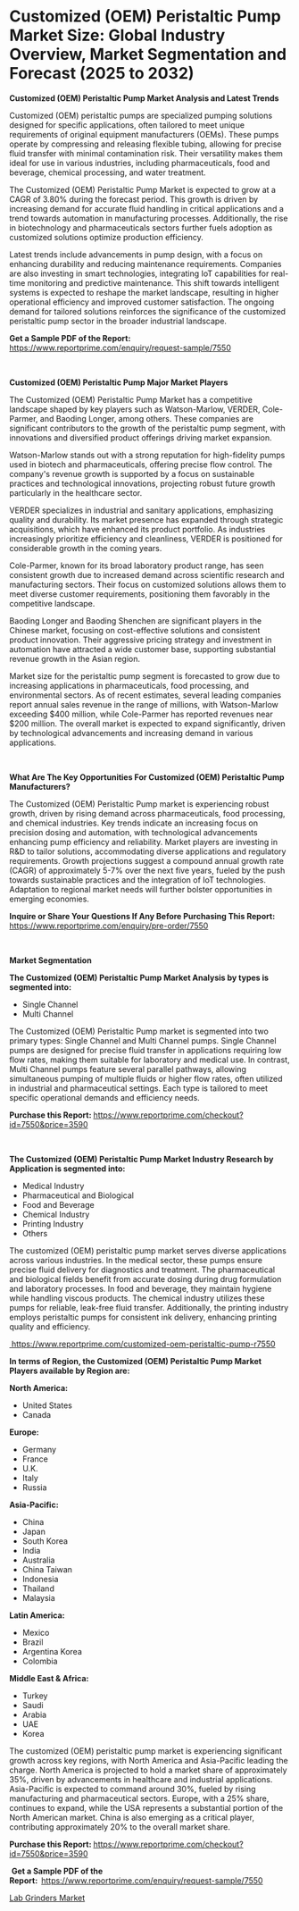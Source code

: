 <p><h1>Customized (OEM) Peristaltic Pump Market Size: Global Industry Overview, Market Segmentation and Forecast (2025 to 2032)</h1></p><p><strong>Customized (OEM) Peristaltic Pump Market Analysis and Latest Trends</strong></p>
<p><p>Customized (OEM) peristaltic pumps are specialized pumping solutions designed for specific applications, often tailored to meet unique requirements of original equipment manufacturers (OEMs). These pumps operate by compressing and releasing flexible tubing, allowing for precise fluid transfer with minimal contamination risk. Their versatility makes them ideal for use in various industries, including pharmaceuticals, food and beverage, chemical processing, and water treatment.</p><p>The Customized (OEM) Peristaltic Pump Market is expected to grow at a CAGR of 3.80% during the forecast period. This growth is driven by increasing demand for accurate fluid handling in critical applications and a trend towards automation in manufacturing processes. Additionally, the rise in biotechnology and pharmaceuticals sectors further fuels adoption as customized solutions optimize production efficiency. </p><p>Latest trends include advancements in pump design, with a focus on enhancing durability and reducing maintenance requirements. Companies are also investing in smart technologies, integrating IoT capabilities for real-time monitoring and predictive maintenance. This shift towards intelligent systems is expected to reshape the market landscape, resulting in higher operational efficiency and improved customer satisfaction. The ongoing demand for tailored solutions reinforces the significance of the customized peristaltic pump sector in the broader industrial landscape.</p></p>
<p><strong>Get a Sample PDF of the Report:&nbsp;</strong> <a href="https://www.reportprime.com/enquiry/request-sample/7550?utm_campaign=3261&utm_medium=2&utm_source=Github&utm_content=ia&utm_term=19032025&utm_id=customized-oem-peristaltic-pump">https://www.reportprime.com/enquiry/request-sample/7550</a></p>
<p>&nbsp;</p>
<p><strong>Customized (OEM) Peristaltic Pump Major Market Players</strong></p>
<p><p>The Customized (OEM) Peristaltic Pump Market has a competitive landscape shaped by key players such as Watson-Marlow, VERDER, Cole-Parmer, and Baoding Longer, among others. These companies are significant contributors to the growth of the peristaltic pump segment, with innovations and diversified product offerings driving market expansion.</p><p>Watson-Marlow stands out with a strong reputation for high-fidelity pumps used in biotech and pharmaceuticals, offering precise flow control. The company's revenue growth is supported by a focus on sustainable practices and technological innovations, projecting robust future growth particularly in the healthcare sector.</p><p>VERDER specializes in industrial and sanitary applications, emphasizing quality and durability. Its market presence has expanded through strategic acquisitions, which have enhanced its product portfolio. As industries increasingly prioritize efficiency and cleanliness, VERDER is positioned for considerable growth in the coming years.</p><p>Cole-Parmer, known for its broad laboratory product range, has seen consistent growth due to increased demand across scientific research and manufacturing sectors. Their focus on customized solutions allows them to meet diverse customer requirements, positioning them favorably in the competitive landscape.</p><p>Baoding Longer and Baoding Shenchen are significant players in the Chinese market, focusing on cost-effective solutions and consistent product innovation. Their aggressive pricing strategy and investment in automation have attracted a wide customer base, supporting substantial revenue growth in the Asian region.</p><p>Market size for the peristaltic pump segment is forecasted to grow due to increasing applications in pharmaceuticals, food processing, and environmental sectors. As of recent estimates, several leading companies report annual sales revenue in the range of millions, with Watson-Marlow exceeding $400 million, while Cole-Parmer has reported revenues near $200 million. The overall market is expected to expand significantly, driven by technological advancements and increasing demand in various applications.</p></p>
<p>&nbsp;</p>
<p><strong>What Are The Key Opportunities For Customized (OEM) Peristaltic Pump Manufacturers?</strong></p>
<p><p>The Customized (OEM) Peristaltic Pump market is experiencing robust growth, driven by rising demand across pharmaceuticals, food processing, and chemical industries. Key trends indicate an increasing focus on precision dosing and automation, with technological advancements enhancing pump efficiency and reliability. Market players are investing in R&D to tailor solutions, accommodating diverse applications and regulatory requirements. Growth projections suggest a compound annual growth rate (CAGR) of approximately 5-7% over the next five years, fueled by the push towards sustainable practices and the integration of IoT technologies. Adaptation to regional market needs will further bolster opportunities in emerging economies.</p></p>
<p><strong>Inquire or Share Your Questions If Any Before Purchasing This Report:</strong> <a href="https://www.reportprime.com/enquiry/pre-order/7550?utm_campaign=3261&utm_medium=2&utm_source=Github&utm_content=ia&utm_term=19032025&utm_id=customized-oem-peristaltic-pump">https://www.reportprime.com/enquiry/pre-order/7550</a></p>
<p>&nbsp;</p>
<p><strong>Market Segmentation</strong></p>
<p><strong>The Customized (OEM) Peristaltic Pump Market Analysis by types is segmented into:</strong></p>
<p><ul><li>Single Channel</li><li>Multi Channel</li></ul></p>
<p><p>The Customized (OEM) Peristaltic Pump market is segmented into two primary types: Single Channel and Multi Channel pumps. Single Channel pumps are designed for precise fluid transfer in applications requiring low flow rates, making them suitable for laboratory and medical use. In contrast, Multi Channel pumps feature several parallel pathways, allowing simultaneous pumping of multiple fluids or higher flow rates, often utilized in industrial and pharmaceutical settings. Each type is tailored to meet specific operational demands and efficiency needs.</p></p>
<p><strong>Purchase this Report:&nbsp;</strong><a href="https://www.reportprime.com/checkout?id=7550&price=3590&utm_campaign=3261&utm_medium=2&utm_source=Github&utm_content=ia&utm_term=19032025&utm_id=customized-oem-peristaltic-pump">https://www.reportprime.com/checkout?id=7550&price=3590</a></p>
<p>&nbsp;</p>
<p><strong>The Customized (OEM) Peristaltic Pump Market Industry Research by Application is segmented into:</strong></p>
<p><ul><li>Medical Industry</li><li>Pharmaceutical and Biological</li><li>Food and Beverage</li><li>Chemical Industry</li><li>Printing Industry</li><li>Others</li></ul></p>
<p><p>The customized (OEM) peristaltic pump market serves diverse applications across various industries. In the medical sector, these pumps ensure precise fluid delivery for diagnostics and treatment. The pharmaceutical and biological fields benefit from accurate dosing during drug formulation and laboratory processes. In food and beverage, they maintain hygiene while handling viscous products. The chemical industry utilizes these pumps for reliable, leak-free fluid transfer. Additionally, the printing industry employs peristaltic pumps for consistent ink delivery, enhancing printing quality and efficiency.</p></p>
<p><a href="https://www.reportprime.com/customized-oem-peristaltic-pump-r7550?utm_campaign=3261&utm_medium=2&utm_source=Github&utm_content=ia&utm_term=19032025&utm_id=customized-oem-peristaltic-pump">&nbsp;https://www.reportprime.com/customized-oem-peristaltic-pump-r7550</a></p>
<p><strong>In terms of Region, the Customized (OEM) Peristaltic Pump Market Players available by Region are:</strong></p>
<p>
    <p> <strong> North America: </strong>
        <ul>
            <li>United States</li>
            <li>Canada</li>
        </ul>
        </p> 
    <p> <strong> Europe: </strong>
        <ul>
            <li>Germany</li>
            <li>France</li>
            <li>U.K.</li>
            <li>Italy</li>
            <li>Russia</li>
        </ul>
        </p> 
    <p> <strong> Asia-Pacific: </strong>
        <ul>
            <li>China</li>
            <li>Japan</li>
            <li>South Korea</li>
            <li>India</li>
            <li>Australia</li>
            <li>China Taiwan</li>
            <li>Indonesia</li>
            <li>Thailand</li>
            <li>Malaysia</li>
        </ul>
        </p> 
    <p> <strong> Latin America: </strong>
        <ul>
            <li>Mexico</li>
            <li>Brazil</li>
            <li>Argentina Korea</li>
            <li>Colombia</li>
        </ul>
        </p> 
    <p> <strong> Middle East & Africa: </strong>
        <ul>
            <li>Turkey</li>
            <li>Saudi</li>
            <li>Arabia</li>
            <li>UAE</li>
            <li>Korea</li>
        </ul>
    </p>
    </p>
<p><p>The customized (OEM) peristaltic pump market is experiencing significant growth across key regions, with North America and Asia-Pacific leading the charge. North America is projected to hold a market share of approximately 35%, driven by advancements in healthcare and industrial applications. Asia-Pacific is expected to command around 30%, fueled by rising manufacturing and pharmaceutical sectors. Europe, with a 25% share, continues to expand, while the USA represents a substantial portion of the North American market. China is also emerging as a critical player, contributing approximately 20% to the overall market share.</p></p>
<p><strong>Purchase this Report: </strong><a href="https://www.reportprime.com/checkout?id=7550&price=3590&utm_campaign=3261&utm_medium=2&utm_source=Github&utm_content=ia&utm_term=19032025&utm_id=customized-oem-peristaltic-pump">https://www.reportprime.com/checkout?id=7550&price=3590</a></p>
<p>&nbsp;<strong>Get a Sample PDF of the Report:&nbsp;&nbsp;</strong><a href="https://www.reportprime.com/enquiry/request-sample/7550?utm_campaign=3261&utm_medium=2&utm_source=Github&utm_content=ia&utm_term=19032025&utm_id=customized-oem-peristaltic-pump">https://www.reportprime.com/enquiry/request-sample/7550</a></p>
<p><strong></strong></p>
<p><p><a href="https://github.com/vasosblenksk/Market-Research-Report-List-1/blob/main/lab-grinders-market.md?utm_campaign=3261&utm_medium=2&utm_source=Github&utm_content=ia&utm_term=19032025&utm_id=customized-oem-peristaltic-pump">Lab Grinders Market</a></p></p>